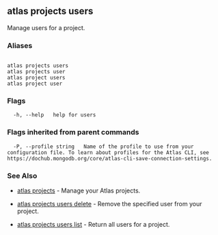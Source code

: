 ## atlas projects users

Manage users for a project.




### Aliases
```

atlas projects users
atlas projects user
atlas project users
atlas project user
```



### Flags

```
  -h, --help   help for users

```


### Flags inherited from parent commands

```
  -P, --profile string   Name of the profile to use from your configuration file. To learn about profiles for the Atlas CLI, see https://dochub.mongodb.org/core/atlas-cli-save-connection-settings.

```

### See Also


* [atlas projects](atlas_projects.md)	- Manage your Atlas projects.

* [atlas projects users delete](atlas_projects_users_delete.md)	- Remove the specified user from your project.

* [atlas projects users list](atlas_projects_users_list.md)	- Return all users for a project.



